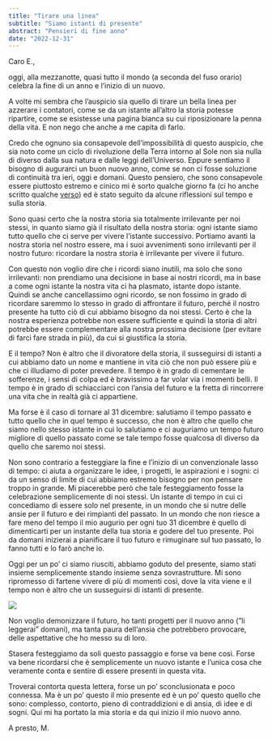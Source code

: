 ```yaml
---
title: "Tirare una linea"
subtitle: "Siamo istanti di presente"
abstract: "Pensieri di fine anno"
date: "2022-12-31"
---
```


Caro E.,

oggi, alla mezzanotte, quasi tutto il mondo (a seconda del fuso orario) celebra la fine di un anno e l’inizio di un nuovo.

A volte mi sembra che l’auspicio sia quello di tirare un bella linea per azzerare i contatori, come se da un istante all’altro la storia potesse ripartire, come se esistesse una pagina bianca su cui riposizionare la penna della vita. E non nego che anche a me capita di farlo.

Credo che ognuno sia consapevole dell’impossibilità di questo auspicio, che sia noto come un ciclo di rivoluzione della Terra intorno al Sole non sia nulla di diverso dalla sua natura e dalle leggi dell’Universo. Eppure sentiamo il bisogno di augurarci un buon nuovo anno, come se non ci fosse soluzione di continuità tra ieri, oggi e domani. Questo pensiero, che sono consapevole essere piuttosto estremo e cinico mi è sorto qualche giorno fa (ci ho anche scritto qualche [verso](https://www.direzioneverso.it/poesie/P0164)) ed è stato seguito da alcune riflessioni sul tempo e sulla storia. 

Sono quasi certo che la nostra storia sia totalmente irrilevante per noi stessi, in quanto siamo già il risultato della nostra storia: ogni istante siamo tutto quello che ci serve per vivere l’istante successivo. Portiamo avanti la nostra storia nel nostro essere, ma i suoi avvenimenti sono irrilevanti per il nostro futuro: ricordare la nostra storia è irrilevante per vivere il futuro.

Con questo non voglio dire che i ricordi siano inutili, ma solo che sono irrilevanti: non prendiamo una decisione in base ai nostri ricordi, ma in base a come ogni istante la nostra vita ci ha plasmato, istante dopo istante. Quindi se anche cancellassimo ogni ricordo, se non fossimo in grado di ricordare saremmo lo stesso in grado di affrontare il futuro, perché il nostro presente ha tutto ciò di cui abbiamo bisogno da noi stessi. Certo è che la nostra esperienza potrebbe non essere sufficiente e quindi la storia di altri potrebbe essere complementare alla nostra prossima decisione (per evitare di farci fare strada in più), da cui si giustifica la storia.

E il tempo? Non è altro che il divoratore della storia, il susseguirsi di istanti a cui abbiamo dato un nome e mantiene in vita ciò che non può essere più e che ci illudiamo di poter prevedere. Il tempo è in grado di cementare le sofferenze, i sensi di colpa ed è bravissimo a far volar via i momenti belli. Il tempo è in grado di schiacciarci con l’ansia del futuro e la fretta di rincorrere una vita che in realtà già ci appartiene.

Ma forse è il caso di tornare al 31 dicembre: salutiamo il tempo passato e tutto quello che in quel tempo è successo, che non è altro che quello che siamo nello stesso istante in cui lo salutiamo e ci auguriamo un tempo futuro migliore di quello passato come se tale tempo fosse qualcosa di diverso da quello che saremo noi stessi. 

Non sono contrario a festeggiare la fine e l’inizio di un convenzionale lasso di tempo: ci aiuta a organizzare le idee, i progetti, le aspirazioni e i sogni: ci da un senso di limite di cui abbiamo estremo bisogno per non pensare troppo in grande. Mi piacerebbe però che tale festeggiamento fosse la celebrazione semplicemente di noi stessi. Un istante di tempo in cui ci concediamo di essere solo nel presente, in un mondo che si nutre delle ansie per il futuro e dei rimpianti del passato. In un mondo che non riesce a fare meno del tempo il mio augurio per ogni tuo 31 dicembre è quello di dimenticarti per un instante della tua storia e godere del tuo presente. Poi da domani inizierai a pianificare il tuo futuro e rimuginare sul tuo passato, lo fanno tutti e lo farò anche io.

Oggi per un po’ ci siamo riusciti, abbiamo goduto del presente, siamo stati insieme semplicemente stando insieme senza sovrastrutture. Mi sono ripromesso di fartene vivere di più di momenti così, dove la vita viene e il tempo non è altro che un susseguirsi di istanti di presente.

![](/images/montagna.JPG)

Non voglio demonizzare il futuro, ho tanti progetti per il nuovo anno (”li leggerai” domani), ma tanta paura dell’ansia che potrebbero provocare, delle aspettative che ho messo su di loro. 

Stasera festeggiamo da soli questo passaggio e forse va bene così. Forse va bene ricordarsi che è semplicemente un nuovo istante e l’unica cosa che veramente conta e sentire di essere presenti in questa vita.

Troverai contorta questa lettera, forse un po’ sconclusionata e poco connessa. Ma è un po’ questo il mio presente ed è un po’ questo quello che sono: complesso, contorto, pieno di contraddizioni e di ansia, di idee e di sogni. Qui mi ha portato la mia storia e da qui inizio il mio nuovo anno.

A presto,
M.
